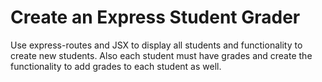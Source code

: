 # Create an Express Student Grader

Use express-routes and JSX to display all students and functionality to create new students.
Also each student must have grades and create the functionality to add grades to each student as well.
